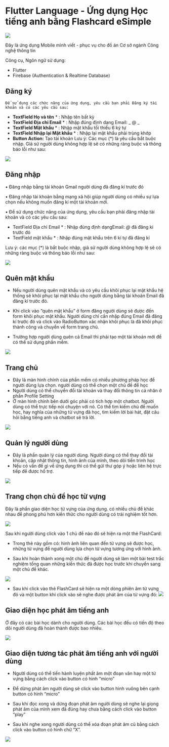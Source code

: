 # Flutter Language - Ứng dụng Học tiếng anh bằng Flashcard eSimple
![](media/LogoApp.png)
   
   Đây là ứng dụng Mobile mình viết - phục vụ cho đồ án Cơ sở ngành Công nghệ thông tin

Công cụ, Ngôn ngữ sử dụng:

-   Flutter
-   Firebase (Authentication & Realtime Database)


## **Đăng ký**

    Để sử dụng các chức năng của ứng dụng, yêu cầu bạn phải Đăng ký tài khoản và có các yêu cầu sau:
   
-   **TextField Họ và tên** * : Nhập tên bất kỳ
-   **TextField Địa chỉ Email** * : Nhập đúng định dạng Email: _ @ _
-   **TextField Mật khẩu** * : Nhập mật khẩu tối thiểu 6 ký tự
-   **TextField Nhập lại Mật khẩu** * : Nhập lại mật khẩu phải trùng khớp
-   **Button Action:** Tạo tài khoản
Lưu ý: Các mục (*) là yêu cầu bắt buộc nhập. Giả sử người dùng không hợp lệ sẽ có những ràng buộc và thông báo lỗi như sau:


![](media/1.png)

## **Đăng nhập**

•	Đăng nhập bằng tài khoản Gmail người dùng đã đăng kí trước đó

•	Đăng nhập tài khoản bằng mạng xã hội giúp người dùng có nhiều sự lựa chọn nếu không muốn đăng kí một tài khoản mới.

•	Để sử dụng chức năng của ứng dụng, yêu cầu bạn phải đăng nhập tài khoản và có các yêu cầu sau:

+ 	TextField Địa chỉ Email * : Nhập đúng định dạngEmail: _@_ đã đăng kí trước đó
+	TextField mật khẩu * : Nhập đúng mật khẩu trên 6 kí tự đã đăng kí 

Lưu ý: các mục (*) là bắt buộc nhập, giả sử người dùng không hợp lệ sẽ có những ràng buộc và thông báo lỗi như sau:


![](media/2.png)

## **Quên mật khẩu**

+	Nếu người dùng quên mật khẩu và có yêu cầu khôi phục lại mật khẩu hệ thống sẽ khôi phục lại mật khẩu cho người dùng bằng tài khoản Email đã đăng kí trước đó.

+	Khi click vào “quên mật khẩu” ở form đăng người dùng sẽ được đến form khôi phục mật khẩu. Người dùng chỉ cần nhập đúng Email đã đăng kí trước đó và click vào RadioButton xác nhận khôi phục là đã khôi phục thành công và chuyển về form trang chủ.
+	Trường hợp người dùng quên cả Email thì phải tạo một tài khoản mới để có thể sử dụng phần mềm.


![](media/3.png)


## **Trang chủ**

+ Đây là màn hình chính của phần mềm có nhiều phương pháp học để người dùng lựa chọn. người dùng có thể chọn một chủ đề để học  
+ Người dùng có thể chuyển đổi tài khoản và thay đổi thông tin cá nhân ở phần Profile Setting 
+ Ở màn hình chính bên dưới góc phải có tích hợp một chatbot. Người dùng có thể trực tiếp nói chuyện với nó. Có thể tìm kiếm chủ đề muốn học, hay nghĩa của những từ vựng đã học, tìm kiếm lời bài hát, đặt câu hỏi bằng tiếng anh và chatbot sẽ trả lời.

![](media/4.png)

## **Quản lý người dùng**

+ Đây là phần quản lý của người dùng. Người dùng có thể thay đổi tài khoản, cập nhật thông tin, hình ảnh của mình, theo dõi tiến trình học
+ Nếu có vấn đề gì về ứng dụng thì có thể gửi thư góp ý hoặc liên hệ trực tiếp để được hổ trợ.

![](media/5.png)

## **Trang chọn chủ đề học từ vựng**

Đây là phần giao diện học từ vựng của ứng dụng. có nhiều chủ đề khác nhau để phong phú hơn kiến thức cho người dùng có trải nghiệm tốt hơn.

![](media/6.png)

Sau khi người dùng click vào 1 chủ đề nào đó sẽ hiện ra một thẻ FlashCard:

+ Trong thẻ này gồm có: hình ảnh liên quan đến từ vựng sẽ được học, những từ vựng để người dùng lựa chọn từ vựng tương ứng với hình ảnh.

+ Sau khi hoàn thành xong một chủ đề người dùng sẽ làm một bài test trắc nghiệm tổng quan những kiến thức đã được học trước khi chuyển sang một chủ đề khác.  

![](media/7.png)

+ Sau khi click vào thẻ FlashCard sẽ hiện ra một dòng phiên âm từ vựng đó và một button khi click vào sẽ nghe được phát âm của từ vựng đó:
![](media/8.png)


## **Giao diện học phát âm tiếng anh**

Ở đây có các bài học dành cho người dùng. Các bài học đều có tiến độ theo dõi người dùng đã hoàn thành được bao nhiêu.

![](media/8.png)

## **Giao diện tương tác phát âm tiếng anh với người dùng**

+ Người dùng có thể tiến hành luyện phất âm một đoạn văn hay một từ vựng bằng cách click vào button có hình “micro” 

+ Để dừng phát âm người dùng sẽ click vào button hình vuông bên cạnh button có hình “micro”

+ Sau khi đọc xong và dừng đoạn phát âm người dùng sẽ nghe lại giọng phát âm của mình xem đã đúng hay chưa bằng cách click vào button “play”

+ Sau khi nghe xong người dùng có thể xóa đoạn phát âm cũ bằng cách click vào button có hình chữ “X”. 


![](media/10.png)

